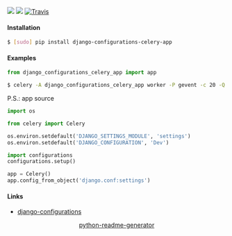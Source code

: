 <!--
https://pypi.org/project/readme-generator/
https://pypi.org/project/python-readme-generator/
-->

[![](https://img.shields.io/pypi/v/django-configurations-celery-app.svg?maxAge=3600)](https://pypi.org/project/django-configurations-celery-app/)
[![](https://img.shields.io/badge/License-Unlicense-blue.svg?longCache=True)](https://unlicense.org/)
[![Travis](https://api.travis-ci.org/andrewp-as-is/django-configurations-celery-app.py.svg?branch=master)](https://travis-ci.org/andrewp-as-is/django-configurations-celery-app.py/)

#### Installation
```bash
$ [sudo] pip install django-configurations-celery-app
```

#### Examples
```python
from django_configurations_celery_app import app
```

```bash
$ celery -A django_configurations_celery_app worker -P gevent -c 20 -Q default
```

P.S.: app source
```python
import os

from celery import Celery

os.environ.setdefault('DJANGO_SETTINGS_MODULE', 'settings')
os.environ.setdefault('DJANGO_CONFIGURATION', 'Dev')

import configurations
configurations.setup()

app = Celery()
app.config_from_object('django.conf:settings')
```

#### Links
+   [django-configurations](https://github.com/jazzband/django-configurations)

<p align="center">
    <a href="https://pypi.org/project/python-readme-generator/">python-readme-generator</a>
</p>